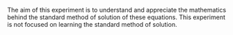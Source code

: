 The aim of this experiment is to understand and appreciate the mathematics behind the standard method of solution of these equations. This experiment is not focused on learning the standard method of solution.

